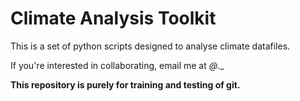# Climate Analysis Toolkit

This is a set of python scripts designed to analyse climate datafiles.


If you're interested in collaborating, email me at _@_._

**This repository is purely for training and testing of git.**
